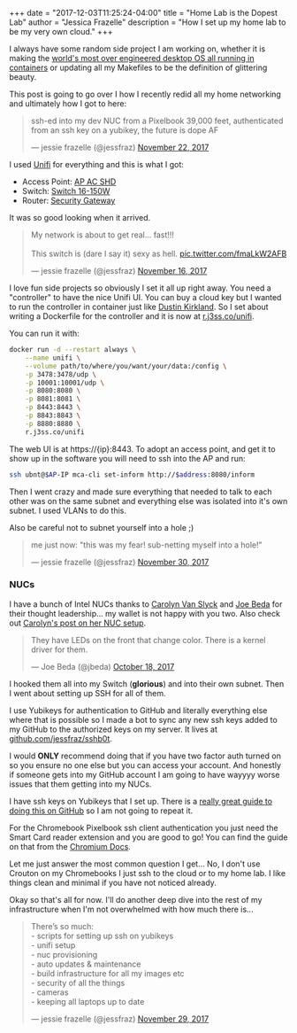 +++
date = "2017-12-03T11:25:24-04:00"
title = "Home Lab is the Dopest Lab"
author = "Jessica Frazelle"
description = "How I set up my home lab to be my very own cloud."
+++

I always have some random side project I am working on, whether it is making the
[world's most over engineered desktop OS all running in containers](https://drive.google.com/open?id=17Hml1iFqdXElxOcrh9caQSC5px5mDgaS015Vhaz42ZY) or updating all my Makefiles to
be the definition of glittering beauty.

This post is going to go over I how I recently redid all my home networking and
ultimately how I got to here:


<blockquote class="twitter-tweet" data-lang="en"><p lang="en" dir="ltr">ssh-ed into my dev NUC from a Pixelbook 39,000 feet, authenticated from an ssh key on a yubikey, the future is dope AF</p>&mdash; jessie frazelle (@jessfraz) <a href="https://twitter.com/jessfraz/status/933155384419897344?ref_src=twsrc%5Etfw">November 22, 2017</a></blockquote>
<script async src="https://platform.twitter.com/widgets.js" charset="utf-8"></script>



I used [Unifi](https://unifi-sdn.ubnt.com/) for everything and this is what I got:

- Access Point: [AP AC SHD](https://unifi-shd.ubnt.com/)
- Switch: [Switch 16-150W](https://www.ubnt.com/unifi-switching/unifi-switch-16-150w/)
- Router: [Security Gateway](https://www.ubnt.com/unifi-routing/usg/)

It was so good looking when it arrived.


<blockquote class="twitter-tweet" data-lang="en"><p lang="en" dir="ltr">My network is about to get real... fast!!!<br><br>This switch is (dare I say it) sexy as hell. <a href="https://t.co/fmaLkW2AFB">pic.twitter.com/fmaLkW2AFB</a></p>&mdash; jessie frazelle (@jessfraz) <a href="https://twitter.com/jessfraz/status/931304322100539395?ref_src=twsrc%5Etfw">November 16, 2017</a></blockquote>
<script async src="https://platform.twitter.com/widgets.js" charset="utf-8"></script>


I love fun side projects so obviously I set it all up right away. You need
a "controller" to have the nice Unifi UI. You can buy a cloud key but I wanted
to run the controller in container just like [Dustin Kirkland](http://blog.dustinkirkland.com/2016/12/unifi-controller-in-lxd.html). So I set about writing a Dockerfile for the
controller and it is now at [r.j3ss.co/unifi](https://github.com/jessfraz/dockerfiles/blob/master/unifi/Dockerfile).

You can run it with:

```bash
docker run -d --restart always \
    --name unifi \
    --volume path/to/where/you/want/your/data:/config \
    -p 3478:3478/udp \
    -p 10001:10001/udp \
    -p 8080:8080 \
    -p 8081:8081 \
    -p 8443:8443 \
    -p 8843:8843 \
    -p 8880:8880 \
    r.j3ss.co/unifi
```

The web UI is at https://{ip}:8443. To adopt an access point, and get it
to show up in the software you will need to ssh into the AP and run:

```bash
ssh ubnt@$AP-IP mca-cli set-inform http://$address:8080/inform
```

Then I went crazy and made sure everything that needed to talk to each other
was on the same subnet and everything else was isolated into it's own subnet.
I used VLANs to do this.

Also be careful not to subnet yourself into a hole ;)


<blockquote class="twitter-tweet" data-lang="en"><p lang="en" dir="ltr">me just now: &quot;this was my fear! sub-netting myself into a hole!&quot;</p>&mdash; jessie frazelle (@jessfraz) <a href="https://twitter.com/jessfraz/status/936253292556050433?ref_src=twsrc%5Etfw">November 30, 2017</a></blockquote>
<script async src="https://platform.twitter.com/widgets.js" charset="utf-8"></script>


### NUCs

I have a bunch of Intel NUCs thanks to [Carolyn Van Slyck](https://twitter.com/carolynvs) and [Joe
Beda](https://twitter.com/jbeda) for their thought leadership... my wallet is
not happy with you two. Also check out [Carolyn's post on her NUC setup](http://carolynvanslyck.com/blog/2017/10/my-little-cluster/).


<blockquote class="twitter-tweet" data-lang="en"><p lang="en" dir="ltr">They have LEDs on the front that change color. There is a kernel driver for them.</p>&mdash; Joe Beda (@jbeda) <a href="https://twitter.com/jbeda/status/920672603177607168?ref_src=twsrc%5Etfw">October 18, 2017</a></blockquote>
<script async src="https://platform.twitter.com/widgets.js" charset="utf-8"></script>


I hooked them all into my Switch (**glorious**) and into their own subnet. Then
I went about setting up SSH for all of them.

I use Yubikeys for authentication to GitHub and literally everything else where
that is possible so I made a bot to sync any new ssh keys added to my GitHub to
the authorized keys on my server. It lives at [github.com/jessfraz/sshb0t](https://github.com/jessfraz/sshb0t).

I would **ONLY** recommend doing that if you have two factor auth turned on so
you ensure no one else but you can access your account. And honestly if someone
gets into my GitHub account I am going to have wayyyy worse issues that them
getting into my NUCs.

I have ssh keys on Yubikeys that I set up. There is a [really great guide to
doing this on GitHub](https://github.com/drduh/YubiKey-Guide) so I am not going
to repeat it.

For the Chromebook Pixelbook ssh client authentication you just need the Smart Card
reader extension and you are good to go! You can find the guide on that from
the [Chromium Docs](https://chromium.googlesource.com/apps/libapps/+/master/nassh/doc/hardware-keys.md).

Let me just answer the most common question I get... No, I don't use Crouton
on my Chromebooks I just ssh to the cloud or to my home lab. I like things
clean and minimal if you have not noticed already.

Okay so that's all for now. I'll do another deep dive into the rest of my
infrastructure when I'm not overwhelmed with how much there is...


<blockquote class="twitter-tweet" data-lang="en"><p lang="en" dir="ltr">There’s so much:<br>- scripts for setting up ssh on yubikeys<br>- unifi setup<br>- nuc provisioning <br>- auto updates &amp; maintenance<br>- build infrastructure for all my images etc<br>- security of all the things<br>- cameras<br>- keeping all laptops up to date</p>&mdash; jessie frazelle (@jessfraz) <a href="https://twitter.com/jessfraz/status/935667037145305088?ref_src=twsrc%5Etfw">November 29, 2017</a></blockquote>
<script async src="https://platform.twitter.com/widgets.js" charset="utf-8"></script>


